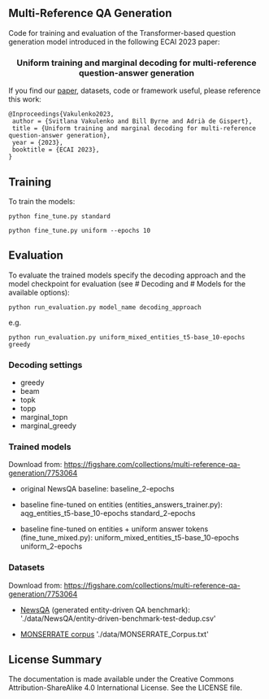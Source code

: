 ## Multi-Reference QA Generation


Code for training and evaluation of the Transformer-based question generation model introduced in the following ECAI 2023 paper:

<div align="center">    
 
### Uniform training and marginal decoding for multi-reference question-answer generation 

</div>

If you find our [paper](https://ebooks.iospress.nl/doi/10.3233/FAIA230539), datasets, code or framework useful, please reference this work:

```
@Inproceedings{Vakulenko2023,
 author = {Svitlana Vakulenko and Bill Byrne and Adrià de Gispert},
 title = {Uniform training and marginal decoding for multi-reference question-answer generation},
 year = {2023},
 booktitle = {ECAI 2023},
}
```

## Training

To train the models:
```
python fine_tune.py standard

python fine_tune.py uniform --epochs 10
```

## Evaluation

To evaluate the trained models specify the decoding approach and the model checkpoint for evaluation (see # Decoding and # Models for the available options):


```
python run_evaluation.py model_name decoding_approach 
```

e.g.

```
python run_evaluation.py uniform_mixed_entities_t5-base_10-epochs greedy
```


### Decoding settings

* greedy
* beam
* topk
* topp
* marginal_topn
* marginal_greedy

### Trained models

Download from: https://figshare.com/collections/multi-reference-qa-generation/7753064

* original NewsQA baseline:
	baseline_2-epochs

* baseline fine-tuned on entities (entities_answers_trainer.py):
	aqg_entities_t5-base_10-epochs
	standard_2-epochs

* baseline fine-tuned on entities + uniform answer tokens (fine_tune_mixed.py):
	uniform_mixed_entities_t5-base_10-epochs
	uniform_2-epochs


### Datasets

Download from: https://figshare.com/collections/multi-reference-qa-generation/7753064

* [NewsQA](https://github.com/Maluuba/newsqa) (generated entity-driven QA benchmark):
	'./data/NewsQA/entity-driven-benchmark-test-dedup.csv'

* [MONSERRATE corpus](https://github.com/hprodrig/MONSERRATE_Corpus)
	'./data/MONSERRATE_Corpus.txt'


## License Summary

The documentation is made available under the Creative Commons Attribution-ShareAlike 4.0 International License. See the LICENSE file.
